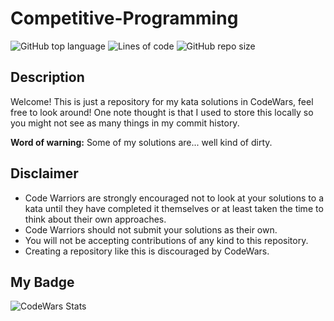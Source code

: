 # Competitive-Programming

![GitHub top language](https://img.shields.io/github/languages/top/DragunWF/CodeWars-Katas)
![Lines of code](https://img.shields.io/tokei/lines/github/DragunWF/CodeWars-Katas)
![GitHub repo size](https://img.shields.io/github/repo-size/DragunWF/CodeWars-Katas)

## Description

Welcome! This is just a repository for my kata solutions in CodeWars, feel free to look around! One
note thought is that I used to store this locally so you might not see as many things in my commit
history.

**Word of warning:** Some of my solutions are... well kind of dirty.

## Disclaimer

- Code Warriors are strongly encouraged not to look at your solutions to a kata until they have completed it themselves or at least taken the time to think about their own approaches.
- Code Warriors should not submit your solutions as their own.
- You will not be accepting contributions of any kind to this repository.
- Creating a repository like this is discouraged by CodeWars.

## My Badge

![CodeWars Stats](https://www.codewars.com/users/DragunWF/badges/large)
